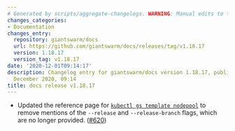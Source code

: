 ```yaml
---
# Generated by scripts/aggregate-changelogs. WARNING: Manual edits to this files will be overwritten.
changes_categories:
- Documentation
changes_entry:
  repository: giantswarm/docs
  url: https://github.com/giantswarm/docs/releases/tag/v1.18.17
  version: 1.18.17
  version_tag: v1.18.17
date: '2020-12-01T09:14:17'
description: Changelog entry for giantswarm/docs version 1.18.17, published on 01
  December 2020, 09:14
title: docs release v1.18.17
---
```


- Updated the reference page for [`kubectl gs template nodepool`](https://docs.giantswarm.io/reference/kubectl-gs/template-nodepool/) to remove mentions of the `--release` and `--release-branch` flags, which are no longer provided. ([#620](https://github.com/giantswarm/docs/pull/620))
